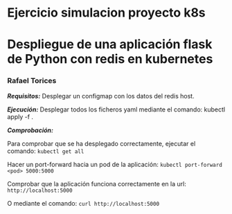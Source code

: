 # Ejercicio simulacion proyecto k8s
# Despliegue de una aplicación flask de Python con redis en kubernetes
### Rafael Torices

**_Requisitos:_**
Desplegar un configmap con los datos del redis host.

**_Ejecución:_**
Desplegar todos los ficheros yaml mediante el comando:
kubectl apply -f .

**_Comprobación:_**

Para comprobar que se ha desplegado correctamente, ejecutar el comando:
`kubectl get all`


Hacer un port-forward hacia un pod de la aplicación:
`kubectl port-forward <pod> 5000:5000`


Comprobar que la aplicación funciona correctamente en la url:
`http://localhost:5000`


O mediante el comando:
`curl http://localhost:5000`

